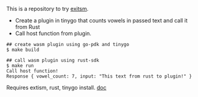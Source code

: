
This is a repository to try [exitsm](https://extism.org).

- Create a plugin in tinygo that counts vowels in passed text and call it from Rust
- Call host function from plugin.

```shell
## create wasm plugin using go-pdk and tinygo
$ make build

## call wasm plugin using rust-sdk
$ make run
Call host function!
Response { vowel_count: 7, input: "This text from rust to plugin!" }
```

Requires extism, rust, tinygo install. [doc](https://extism.org/docs/install)
